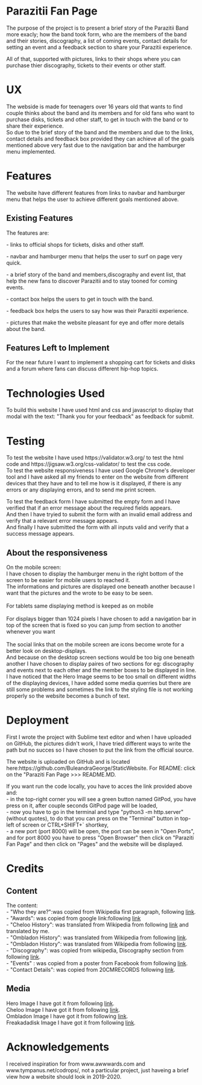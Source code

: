 <h1>Parazitii Fan Page</h1>

<p>The purpose of the project is to present a brief story of the Parazitii Band more exacly; how the band took form,
who are the members of the band and their stories, discography, a list of coming events, 
contact details for setting an event and a feedback section to share your Parazitii experience.<br>

All of that, supported with pictures, links to their shops where you can purchase thier discography, 
tickets to their events or other staff.
</p>

<h1>UX</h1>
<p>
The webside is made for teenagers over 16 years old that wants to find couple thinks about the band and its 
members and for old fans who want to purchase disks, tickets and other staff, to get in touch with the band 
or to share their experience.<br>
So due to the brief story of the band and the members and due to the links, contact details and feedback 
box provided they can achieve all of the goals mentioned above very fast due to the navigation bar and the hamburger menu implemented.
</p>
<h1>Features</h1>
<p>
The website have different features from links to navbar and hamburger menu that helps the user to achieve different goals mentioned above.
<h2>Existing Features</h2>
The features are:<br> 
<p> - links to official shops for tickets, disks and other staff.</p>
<p> - navbar and hamburger menu that helps the user to surf on page very quick.</p>
<p> - a brief story of the band and members,discography and event list, that help the new fans to discover Parazitii and to
stay tooned for coming events.</p>
<p> - contact box helps the users to get in touch with the band.</p>
<p> - feedback box helps the users to say how was their Parazitii experience.</p>
<p> - pictures that make the website pleasant for eye and offer more details about the band.</p>
<h2>Features Left to Implement</h2>
<p>
For the near future I want to implement a shopping cart for tickets and disks and a forum where fans can discuss different hip-hop topics.
</p>
<h1>Technologies Used</h1>
<p>
To build this website I have used html and css and javascript to display that modal with the text: "Thank you for your feedback" as feedback for submit.
</p>
<h1>Testing</h1>
<p>
To test the website I have used https://validator.w3.org/ to test the html code and https://jigsaw.w3.org/css-validator/ to test the css code. <br>
To test the website responsiveness I have used Google Chrome's developer tool and I have asked all my friends to enter on the website from different
devices that they have and to tell me how is it displayed, if there is any errors or any displaying errors, and to send me print screen.
</p>
<p>
To test the feedback form I have submitted the empty form and I have verified that if an error message about the required fields appears.<br>
And then I have tryied to submit the form with an invalid email address and verify that a relevant error message appears.<br>
And finally I have submitted the form with all inputs valid and verify that a success message appears.<br>
</p>
<h2>About the responsiveness</h2>
<p>
On the mobile screen:<br>
I have chosen to display the hamburger menu in the right bottom of the screen to be easier for mobile users
to reached it.<br> 
The informations and pictures are displayed one beneath another because I want that the pictures and the wrote to be easy to be seen.<br><br>
For tablets same displaying method is keeped as on mobile<br><br>
For displays bigger than 1024 pixels I have chosen to add a navigation bar in top of the screen that is fixed so you can jump from section to another
whenever you want<br><br>
The social links that on the mobile screen are icons become wrote for a better look on desktop-displays.<br>
And because on the desktop screen sections would be too big one beneath another I have chosen to display paires of two sections for eg: discography 
and events next to each other and the member boxes to be displayed in line.<br>
I have noticed that the Hero Image seems to be too small on different widths of the displaying devices, I have added some media querries but there 
are still some problems and sometimes the link to the styling file is not working properly so the website becomes a bunch of text.
</p>
<h1>Deployment</h1>
<p>
First I wrote the project with Sublime text editor and when I have uploaded on GitHub, the pictures didn't work, I have tried different ways to write 
the path but no succes so I have chosen to put the link from the official source.
</p>
<p>
The website is uploaded on GitHub and is located here:https://github.com/BuleandraGeorge/StaticWebsite.
For README: click on the "Paraziti Fan Page >>> README.MD.<br>
</p>
<p>
If you want run the code locally, you have to acces the link provided above and:<br> 
 - in the top-right corner you will see a green button named GitPod, you have press on it, after couple seconds GitPod page will be loaded,<br>
 - now you have to go in the terminal and type "python3 -m http.server" (without quotes), to do that you can press on the "Terminal" button in top-left of screen or CTRL+SHIFT+` shortkey,<br>
 - a new port (port 8000) will be open, the port can be seen in "Open Ports", and for port 8000 you have to press "Open Browser" then click on "Paraziti Fan Page" and then click on "Pages" and
the website will be displayed.
</p>
<h1>Credits</h1>
<h2>Content</h2>
<p>
The content:<br>
    - "Who they are?":was copied from Wikipedia first paragraph, following <a href="https://en.wikipedia.org/wiki/Parazi%C8%9Bii." target="_blank">link</a>.<br>
    - "Awards": was copied from google link:following <a href="https://www.google.com/search?sxsrf=ALeKk021SgMnLY0EDO1QWGo_FD3uvzFdpg:1583422776955&q=parazi%C8%9Bii+nominaliz%C4%83ri&stick=H4sIAAAAAAAAAOPgE
    -LUz9U3MDXIik_SUspOttJPLE8sSoGQ8eWZeXmpRVZ5-bmZeYklmfl5xYtYJQoSixKrMk_MzsxUgEjkZFYdaS7KBABbvoyGTAAAAA&sa=X&ved=2ahUKEwjl-pjB1YPoAhWTTRUIHUHUC-wQ6BMoADAcegQIEBAC&sxsrf=ALeKk021SgMnLY0EDO1QWGo_FD3uvzFdpg:
    1583422776955&biw=1366&bih=625" target="_blank">link</a><br>
    - "Cheloo History": was translated from Wikipedia from following <a href="https://ro.wikipedia.org/wiki/Cheloo" target="_blank">link</a> and translated by me.<br>
    - "Ombladon History": was translated from Wikipedia from following <a href="https://ro.wikipedia.org/wiki/Ombladon" target="_blank">link</a>.<br>
    - "Ombladon History": was translated from Wikipedia from following <a href="https://ro.wikipedia.org/wiki/Freakadadisk" target="_blank">link</a>.<br>
    - "Discography": was copied from wikipedia, Discography section from following <a href="https://ro.wikipedia.org/wiki/Parazi%C8%9Bii" target="_blank">link</a>.<br>
    - "Events" : was copied from a poster from Facebook from following <a href="https://www.facebook.com/ParazitiiOfficial/photos/a.317638004968942/2830038613728856/?type=3&theater" target="_blank">link</a>.<br>
    - "Contact Details": was copied from 20CMRECORDS following  <a href="http://www.20cmrecords.com/contact" target="_blank">link</a>.<br>
</p>
<h2>Media</h2>
<p>
 Hero Image I have got it from following <a href="http://s1.ziareromania.ro/?mmid=e82b655d25ac8e8326" target="_blank">link</a>.<br>
 Cheloo Image I have got it from following <a href="https://www.romania-insider.com/sites/default/files/styles/article_large_image/public/featured_images/cheloo.jpg" target="_blank">link</a>.<br>
 Ombladon Image I have got it from following <a href="https://img.discogs.com/-5o_td5jXfHRCJwsGCxNOMmyGkQ=/600x600/smart/filters:strip_icc():format(jpeg):mode_rgb():quality(90)/discogs-images/A-551894-1481027309-2497.jpeg.jpg" target="_blank">link</a>.<br>
 Freakadadisk Image I have got it from following <a href="https://storage0.dms.mpinteractiv.ro/media/1/381/17167/1080367/3/para-freaka2.jpg" target="_blank">link</a>.<br>
</p>
<h1>Acknowledgements</h1>
<p>
I received inspiration for from www.awwwards.com and www.tympanus.net/codrops/, not a particular project, just haveing a brief view how a website should look in 2019-2020.
</p>
